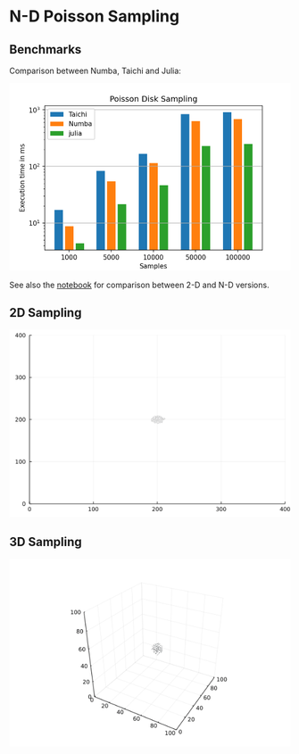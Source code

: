 # N-D Poisson Sampling

## Benchmarks

Comparison between Numba, Taichi and Julia:

[![Numba, Taichi, Julia](./benchmarks/fig/bench.png)](./benchmarks/)

See also the [notebook](./Benchmark.ipynb) for comparison between 2-D and N-D versions.

## 2D Sampling

![Sampling 2D](./poisson_2d.gif)

## 3D Sampling

![Sampling 3D](./poisson_nd.gif)
